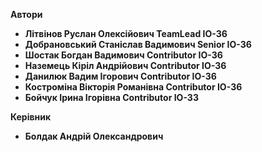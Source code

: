  **Автори** 
- **Літвінов Руслан Олексійович TeamLead IO-36**
- **Добрановський Станіслав Вадимович Senior IO-36**
- **Шостак Богдан Вадимович Contributor IO-36**
- **Наземець Кіріл Андрійович Contributor IO-36**
- **Данилюк Вадим Ігорович Contributor IO-36**
- **Костроміна Вікторія Романівна Contributor IO-36**
- **Бойчук Ірина Ігорівна Contributor IO-33**


**Керівник**
- **Болдак Андрій Олександрович**